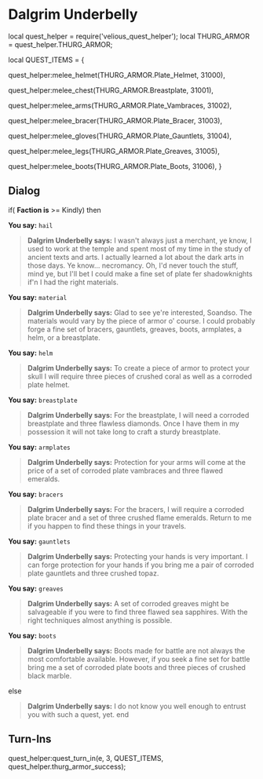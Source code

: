 # Dalgrim Underbelly


local quest_helper = require('velious_quest_helper');
local THURG_ARMOR = quest_helper.THURG_ARMOR;

local QUEST_ITEMS = {

quest_helper:melee_helmet(THURG_ARMOR.Plate_Helmet, 31000), 

quest_helper:melee_chest(THURG_ARMOR.Breastplate, 31001), 

quest_helper:melee_arms(THURG_ARMOR.Plate_Vambraces, 31002), 

quest_helper:melee_bracer(THURG_ARMOR.Plate_Bracer, 31003), 

quest_helper:melee_gloves(THURG_ARMOR.Plate_Gauntlets, 31004), 

quest_helper:melee_legs(THURG_ARMOR.Plate_Greaves, 31005), 

quest_helper:melee_boots(THURG_ARMOR.Plate_Boots, 31006), 
}

## Dialog

if( **Faction is** >= Kindly) then


**You say:** `hail`





>**Dalgrim Underbelly says:** I wasn't always just a merchant, ye know, I used to work at the temple and spent most of my time in the study of ancient texts and arts. I actually learned a lot about the dark arts in those days. Ye know... necromancy. Oh, I'd never touch the stuff, mind ye, but I'll bet I could make a fine set of plate fer shadowknights if'n I had the right materials.


**You say:** `material`





>**Dalgrim Underbelly says:** Glad to see ye're interested, Soandso. The materials would vary by the piece of armor o' course. I could probably forge a fine set of bracers, gauntlets, greaves, boots, armplates, a helm, or a breastplate.


**You say:** `helm`





>**Dalgrim Underbelly says:** To create a piece of armor to protect your skull I will require three pieces of crushed coral as well as a corroded plate helmet.


**You say:** `breastplate`





>**Dalgrim Underbelly says:** For the breastplate, I will need a corroded breastplate and three flawless diamonds. Once I have them in my possession it will not take long to craft a sturdy breastplate.


**You say:** `armplates`





>**Dalgrim Underbelly says:** Protection for your arms will come at the price of a set of corroded plate vambraces and three flawed emeralds.


**You say:** `bracers`





>**Dalgrim Underbelly says:** For the bracers, I will require a corroded plate bracer and a set of three crushed flame emeralds. Return to me if you happen to find these things in your travels.


**You say:** `gauntlets`





>**Dalgrim Underbelly says:** Protecting your hands is very important. I can forge protection for your hands if you bring me a pair of corroded plate gauntlets and three crushed topaz.


**You say:** `greaves`





>**Dalgrim Underbelly says:** A set of corroded greaves might be salvageable if you were to find three flawed sea sapphires. With the right techniques almost anything is possible.


**You say:** `boots`





>**Dalgrim Underbelly says:** Boots made for battle are not always the most comfortable available. However, if you seek a fine set for battle bring me a set of corroded plate boots and three pieces of crushed black marble.


else


>**Dalgrim Underbelly says:** I do not know you well enough to entrust you with such a quest, yet.
end

## Turn-Ins

quest_helper:quest_turn_in(e, 3, QUEST_ITEMS, quest_helper.thurg_armor_success);
